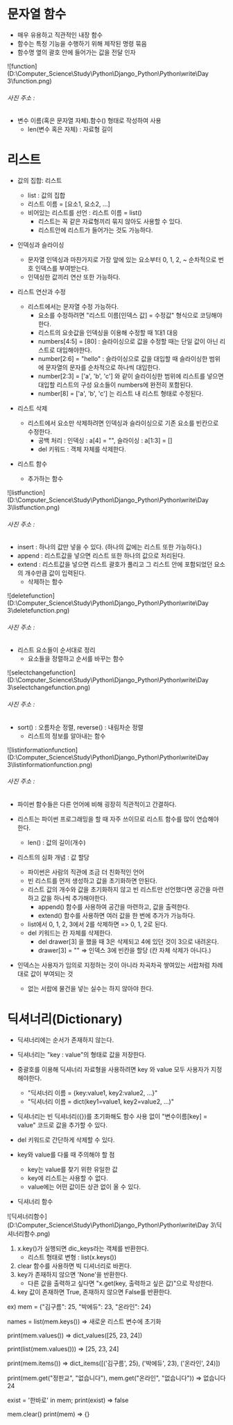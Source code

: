 # 문자열 함수

* 매우 유용하고 직관적인 내장 함수
* 함수는 특정 기능을 수행하기 위해 제작된 명령 묶음
* 함수명 옆의 괄호 안에 들어가는 값을 전달 인자

![function](D:\Computer_Science\Study\Python\Django_Python\Python\write\Day 3\function.png)

###### 사진 주소 : 

* 변수 이름(혹은 문자열 자체).함수() 형태로 작성하여 사용
  * len(변수 혹은 자체) : 자료형 길이



# 리스트

* 값의 집합: 리스트
  * list : 값의 집합
  * 리스트 이름 = [요소1, 요소2, ...]
  * 비어있는 리스트를 선언 : 리스트 이름 = list()
    * 리스트는 꼭 같은 자료형끼리 묶지 않아도 사용할 수 있다.
    * 리스트안에 리스트가 들어가는 것도 가능하다.
* 인덱싱과 슬라이싱
  * 문자열 인덱싱과 마찬가지로 가장 앞에 있는 요소부터 0, 1, 2, ~ 순차적으로 번호 인덱스를 부여받는다.
  * 인덱싱한 값끼리 연산 또한 가능하다.
* 리스트 연산과 수정
  * 리스트에서는 문자열 수정 가능하다.
    * 요소를 수정하려면 "리스트 이름[인덱스 값] = 수정값" 형식으로 코딩해야 한다.
    * 리스트의 요솟값을 인덱싱을 이용해 수정할 때 1대1 대응
    * numbers[4:5] = [80] : 슬라이싱으로 값을 수정할 때는 단일 값이 아닌 리스트로 대입해야한다.
    * number[2:6] = "hello" : 슬라이싱으로 값을 대입할 때 슬라이싱한 범위에 문자열의 문자를 순차적으로 하나씩 대입한다.
    * number[2:3] = ['a', 'b', 'c'] 와 같이 슬라이싱한 범위에 리스트를 넣으면 대입할 리스트의 구성 요소들이 numbers에 완전히 포함된다.
    * number[8] = ['a', 'b', 'c'] 는 리스트 내 리스트 형태로 수정된다.
* 리스트 삭제
  * 리스트에서 요소만 삭제하려면 인덱싱과 슬라이싱으로 기존 요소를 빈칸으로 수정한다.
    * 공백 처리 : 인덱싱 : a[4] = "", 슬라이싱 : a[1:3] = []
    * del 키워드 : 객체 자체를 삭제한다.

* 리스트 함수
  * 추가하는 함수

![listfunction](D:\Computer_Science\Study\Python\Django_Python\Python\write\Day 3\listfunction.png)

###### 사진 주소 : 

* insert : 하나의 값만 넣을 수 있다. (하나의 값에는 리스트 또한 가능하다.)
* append : 리스트값을 넣으면 리스트 또한 하나의 값으로 처리된다.
* extend : 리스트값을 넣으면 리스트 괄호가 풀리고 그 리스트 안에 포함되었던 요소의 개수만큼 값이 입력된다.
  * 삭제하는 함수

![deletefunction](D:\Computer_Science\Study\Python\Django_Python\Python\write\Day 3\deletefunction.png)

###### 사진 주소 : 

* 리스트 요소들이 순서대로 정리
  * 요소들을 정렬하고 순서를 바꾸는 함수

![selectchangefunction](D:\Computer_Science\Study\Python\Django_Python\Python\write\Day 3\selectchangefunction.png)

###### 사진 주소 : 

* sort() : 오름차순 정렬, reverse() : 내림차순 정렬
  * 리스트의 정보를 알아내는 함수

![listinformationfunction](D:\Computer_Science\Study\Python\Django_Python\Python\write\Day 3\listinformationfunction.png)

###### 사진 주소 : 

* 파이썬 함수들은 다른 언어에 비해 굉장히 직관적이고 간결하다.
* 리스트는 파이썬 프로그래밍을 할 때 자주 쓰이므로 리스트 함수를 많이 연습해야 한다.
  * len() : 값의 길이(개수)



* 리스트의 심화 개념 : 값 할당
  * 파이썬은 사람의 직관에 조금 더 친화적인 언어
  * 빈 리스트를 먼저 생성하고 값을 초기화하면 안된다.
  * 리스트 값의 개수와 값을 초기화하지 않고 빈 리스트만 선언했다면 공간을 마련하고 값을 하나씩 추가해야한다.
    * append() 함수를 사용하여 공간을 마련하고, 값을 출력한다.
    * extend() 함수를 사용하면 여러 값을 한 번에 추가가 가능하다.
  * list에서 0, 1, 2, 3에서 2를 삭제하면 => 0, 1, 2로 된다.
  * del 키워드는 칸 자체를 삭제한다.
    * del drawer[3] 을 했을 때 3은 삭제되고 4에 있던 것이 3으로 내려온다.
    * drawer[3] = "" => 인덱스 3에 빈칸을 할당 (칸 자체 삭제가 아니다.)
* 인덱스는 사용자가 임의로 지정하는 것이 아니라 차곡차곡 쌓여있는 서랍처럼 차례대로 값이 부여되는 것
  * 없는 서랍에 물건을 넣는 실수는 하지 않아야 한다.



# 딕셔너리(Dictionary)

* 딕셔너리에는 순서가 존재하지 않는다.
* 딕셔너리는 "key : value"의 형태로 값을 저장한다.
* 중괄호를 이용해 딕셔너리 자료형을 사용하려면 key 와 value 모두 사용자가 지정해야한다.
  * "딕셔너리 이름 = {key:value1, key2:value2, ...}"
  * "딕셔너리 이름 = dict(key1=value1, key2=value2, ...)"
* 딕셔너리는 빈 딕셔너리({})를 초기화해도 함수 사용 없이 "변수이름[key] = value" 코드로 값을 추가할 수 있다.
* del 키워드로 간단하게 삭제할 수 있다.
* key와 value를 다룰 때 주의해야 할 점
  * key는 value를 찾기 위한 유일한 값
  * key에 리스트는 사용할 수 없다.
  * value에는 어떤 값이든 상관 없이 올 수 있다.



* 딕셔너리 함수

![딕셔너리함수](D:\Computer_Science\Study\Python\Django_Python\Python\write\Day 3\딕셔너리함수.png)

1. x.key()가 실행되면 dic_keys라는 객체를 반환한다.
   * 리스트 형태로 변형 : list(x.keys())
2. clear 함수를 사용하면 빅 디셔너리로 바뀐다.
3. key가 존재하지 않으면 'None'을 반환한다.
   * 다른 값을 출력하고 싶다면 "x.get(key, 출력하고 싶은 값)"으로 작성한다.
4. key 값이 존재하면 True, 존재하지 않으면 False를 반환한다.

ex) mem = {"김구름": 25, "박에듀": 23, "온라인": 24}

names = list(mem.keys()) => 새로운 리스트 변수에 초기화

print(mem.values()) => dict_values([25, 23, 24])

print(list(mem.values())) => [25, 23, 24]

print(mem.items()) => dict_items([('김구름', 25), ('박에듀', 23), ('온라인', 24)])

print(mem.get("정판교", "없습니다"), mem.get("온라인", "없습니다")) => 없습니다 24

exist = '한바로' in mem;	print(exist) =>  false

mem.clear()	print(mem) => {}

